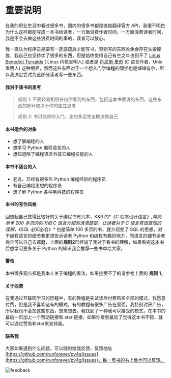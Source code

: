 # 重要说明

在我的职业生涯中看过很多书，国内的很多书都是直接翻译官方 API，我很不明白为什么这样都能写成一本书给读者，一方面浪费作者时间，一方面浪费读者时间，我是不会去做这些浪费时间的事的，读者可以放心。

我一直认为程序员是要有一定底蕴后才能写书，否则写的东西难免会存在生搬硬套，我自己也坚持学了很多的东西，但是始终觉得自己有生之年也到不了 [Linus Benedict Torvalds](https://zh.wikipedia.org/wiki/林纳斯·托瓦兹)  ( Linux 内核发明人) 或者是 [丹尼斯·里奇](https://zh.wikipedia.org/wiki/丹尼斯·里奇) (C 语言作者，Unix 发明人) 这种境界，然而这些东西对于一个想入门学编程的同学也是绰绰有余，所以我决定尝试为这部分读者写一些东西。


#### 我对于读书的思考
> 规则 1: 不要轻易相信任何你看到的东西，包括这本书要说的东西，这些东西的好坏取决于你的独立思考

> 规则 2: 书只能带你入门，走的多远完全取决你自己

#### 本书适合的对象
* 想了解编程的人
* 想学习 Python 编程语言的人
* 想知道除了编程语言外其它编程技能的人

#### 本书不适合的人
* 老鸟，已经有很多年 Python 编程经验的程序员
* 有自己编程思想的程序员
* 想了解 Python 各种黑科技的程序员


#### 本书的写作风格
回想起自己觉得比较好的关于编程书有几本，K&R 的*《C 程序设计语言》*,简简单单 200 多页的的书把 C 语言介绍的清清楚楚，让读者对于 C 语言有很直观的理解，*《SQL 必知必会》* 也是简单 100 多页的书，就介绍完了 SQL 的思想，对于编程语言的细节我更想告诉读者 Python 和编程有趣的地方，而语言的细节读者完全可以自己去琢磨，上面的**规则2**已经说了我对于看书的理解，如果看完这本书后想学习更多关于 Python 的知识我会推荐一些书单给大家。


#### 警告
本书很多观点都是我本人关于编程的看法，如果接受不了的请参考上面的 **规则 1**。


#### 关于收费
在我通过互联网学习的历程中，有的教程是先试读后付费购买全部的模式，我愿意付费，但是我不喜欢这有的模式，有的教程有很多广告在里面，我特别讨厌广告，所以我也不会加这些东西，想来想去，我找到了一种我可以接受的模式，在本书的最后一页加上一个赞助链接和 star 链接，如果你看到最后了觉得这本书不错，就可以通过赞助和star来支持我。


#### 联系我
大家如果遇到什么问题，可以随时给我反馈，反馈地址 [https://github.com/runforever/py4g/issues](https://github.com/runforever/py4g/issues)，每一页书的右上角也可以反馈。

![feedback](http://o73q6k64s.bkt.clouddn.com/3391E532-FFFC-4B37-83AC-FF12A3FBA9E2.png)
